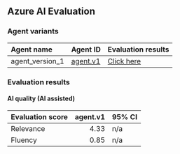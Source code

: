 ## Azure AI Evaluation

### Agent variants

| Agent name | Agent ID | Evaluation results |
|:-----------|:---------|:-------------------|
| agent_version_1 |  [agent.v1](https://ai-url/agent.v1 "")  | [Click here](test_url_1 "") |

### Evaluation results

#### AI quality (AI assisted)

| Evaluation score   |   agent.v1 | 95% CI   |
|:-------------------|-----------:|:---------|
| Relevance          |       4.33 | n/a      |
| Fluency            |       0.85 | n/a      |
